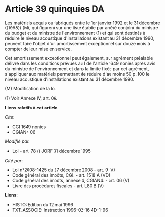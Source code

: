# Article 39 quinquies DA

Les matériels acquis ou fabriqués entre le 1er janvier 1992 et le 31 décembre ((1998)) (M), qui figurent sur une liste
établie par arrêté conjoint du ministre du budget et du ministre de l'environnement (1) et qui sont destinés à réduire le
niveau acoustique d'installations existant au 31 décembre 1990, peuvent faire l'objet d'un amortissement exceptionnel sur
douze mois à compter de leur mise en service.

Cet amortissement exceptionnel peut également, sur agrément préalable délivré dans les conditions prévues au I de l'article
1649 nonies après avis du ministre de l'environnement et dans la limite fixée par cet agrément, s'appliquer aux matériels
permettant de réduire d'au moins 50 p. 100 le niveau acoustique d'installations existant au 31 décembre 1990.

(M) Modification de la loi.

(1) Voir Annexe IV, art. 06.

**Liens relatifs à cet article**

_Cite_:

  - CGI 1649 nonies
  - CGIAN4 06

_Modifié par_:

  - Loi - art. 78 () JORF 31 décembre 1995

_Cité par_:

  - Loi n°2008-1425 du 27 décembre 2008 - art. 9 (V)
  - Code général des impôts, CGI. - art. 1518 A (VD)
  - Code général des impôts, annexe 4, CGIAN4. - art. 06 (V)
  - Livre des procédures fiscales - art. L80 B (V)

**Liens**:

  - HISTO: Edition du 12 mai 1996
  - TXT_ASSOCIE: Instruction 1996-02-16 4D-1-96
